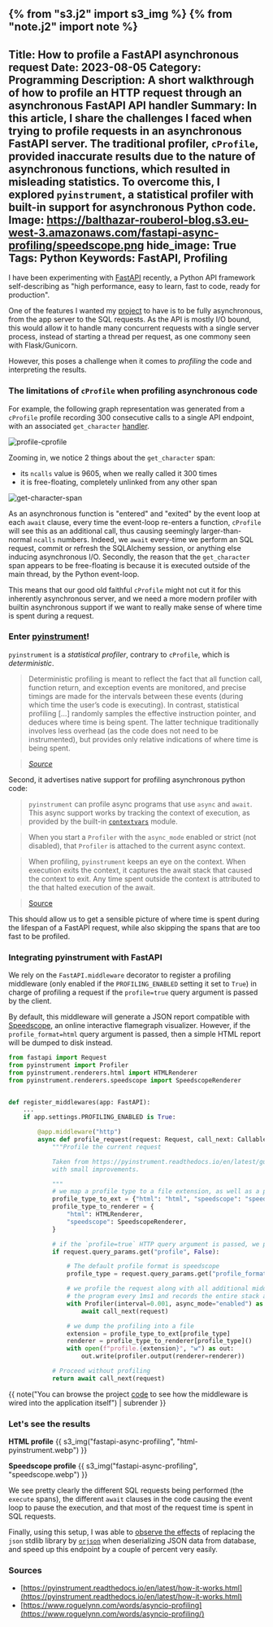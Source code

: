 {% from "s3.j2" import s3_img %}
{% from "note.j2" import note %}
---
Title: How to profile a FastAPI asynchronous request
Date: 2023-08-05
Category: Programming
Description: A short walkthrough of how to profile an HTTP request through an asynchronous FastAPI API handler
Summary: In this article, I share the challenges I faced when trying to profile requests in an asynchronous FastAPI server. The traditional profiler, `cProfile`, provided inaccurate results due to the nature of asynchronous functions, which resulted in misleading statistics. To overcome this, I explored `pyinstrument`, a statistical profiler with built-in support for asynchronous Python code.
Image: https://balthazar-rouberol-blog.s3.eu-west-3.amazonaws.com/fastapi-async-profiling/speedscope.png
hide_image: True
Tags: Python
Keywords: FastAPI, Profiling
---

I have been experimenting with [FastAPI](https://fastapi.tiangolo.com/) recently, a Python API framework self-describing as "high performance, easy to learn, fast to code, ready for production".

One of the features I wanted my [project](https://github.com/brouberol/5esheets) to have is to be fully asynchronous, from the app server to the SQL requests. As the API is mostly I/O bound, this would allow it to handle many concurrent requests with a single server process, instead of starting a thread per request, as one commony seen with Flask/Gunicorn.

However, this poses a challenge when it comes to _profiling_ the code and interpreting the results.

### The limitations of `cProfile` when profiling asynchronous code

For example, the following graph representation was generated from a `cProfile` profile recording 300 consecutive calls to a single API endpoint, with an associated `get_character` [handler](https://github.com/brouberol/5esheets/blob/3b3bd1f99159f13e1b0e95b6ce3f825bc65a1e2d/dnd5esheets/api/character.py#L48-L63).

![profile-cprofile](https://user-images.githubusercontent.com/480131/258567029-c3fc4124-4822-49b2-8ce7-1cb79c501227.png)

Zooming in, we notice 2 things about the `get_character` span:

- its `ncalls` value is 9605, when we really called it 300 times
- it is free-floating, completely unlinked from any other span

![get-character-span](https://github.com/brouberol/5esheets/assets/480131/71ec8ae5-553b-44bc-9613-30b5da9a6240)

As an asynchronous function is "entered" and "exited" by the event loop at each `await` clause, every time the event-loop re-enters a function, `cProfile` will see this as an additional call, thus causing seemingly larger-than-normal `ncalls` numbers. Indeed, we `await` every-time we perform an SQL request, commit or refresh the SQLAlchemy session, or anything else inducing asynchronous I/O.
Secondly, the reason that the `get_character` span appears to be free-floating is because it is executed outside of the main thread, by the Python event-loop.

This means that our good old faithful `cProfile` might not cut it for this inherently asynchronous server, and we need a more modern profiler with builtin asynchronous support if we want to really make sense of where time is spent during a request.


### Enter [pyinstrument](https://pyinstrument.readthedocs.io/)!

`pyinstrument` is a _statistical profiler_, contrary to `cProfile`, which is _deterministic_.

> Deterministic profiling is meant to reflect the fact that all function call, function return, and exception events are monitored, and precise timings are made for the intervals between these events (during which time the user’s code is executing). In contrast, statistical profiling [...] randomly samples the effective instruction pointer, and deduces where time is being spent. The latter technique traditionally involves less overhead (as the code does not need to be instrumented), but provides only relative indications of where time is being spent.

> _[Source](https://docs.python.org/3/library/profile.html#what-is-deterministic-profiling)_


Second, it advertises native support for profiling asynchronous python code:

> `pyinstrument` can profile async programs that use `async` and `await`. This async support works by tracking the context of execution, as provided by the built-in [`contextvars`](https://docs.python.org/3/library/contextvars.html) module.

> When you start a `Profiler` with the `async_mode` enabled or strict (not disabled), that `Profiler` is attached to the current async context.

> When profiling, `pyinstrument` keeps an eye on the context. When execution exits the context, it captures the await stack that caused the context to exit. Any time spent outside the context is attributed to the that halted execution of the await.

> [Source](https://pyinstrument.readthedocs.io/en/latest/how-it-works.html#async-profiling)

This should allow us to get a sensible picture of where time is spent during the lifespan of a FastAPI request, while also skipping the spans that are too fast to be profiled.


### Integrating pyinstrument with FastAPI

We rely on the `FastAPI.middleware` decorator to register a profiling middleware (only enabled if the `PROFILING_ENABLED` setting it set to `True`) in charge of profiling a request if the `profile=true` query argument is passed by the client.

By default, this middleware will generate a JSON report compatible with [Speedscope](https://speedscope.app), an online interactive flamegraph visualizer. However, if the `profile_format=html` query argument is passed, then a simple HTML report will be dumped to disk instead.

```python
from fastapi import Request
from pyinstrument import Profiler
from pyinstrument.renderers.html import HTMLRenderer
from pyinstrument.renderers.speedscope import SpeedscopeRenderer


def register_middlewares(app: FastAPI):
    ...
    if app.settings.PROFILING_ENABLED is True:

        @app.middleware("http")
        async def profile_request(request: Request, call_next: Callable):
            """Profile the current request

            Taken from https://pyinstrument.readthedocs.io/en/latest/guide.html#profile-a-web-request-in-fastapi
            with small improvements.

            """
            # we map a profile type to a file extension, as well as a pyinstrument profile renderer
            profile_type_to_ext = {"html": "html", "speedscope": "speedscope.json"}
            profile_type_to_renderer = {
                "html": HTMLRenderer,
                "speedscope": SpeedscopeRenderer,
            }

            # if the `profile=true` HTTP query argument is passed, we profile the request
            if request.query_params.get("profile", False):

                # The default profile format is speedscope
                profile_type = request.query_params.get("profile_format", "speedscope")

                # we profile the request along with all additional middlewares, by interrupting
                # the program every 1ms1 and records the entire stack at that point
                with Profiler(interval=0.001, async_mode="enabled") as profiler:
                    await call_next(request)

                # we dump the profiling into a file
                extension = profile_type_to_ext[profile_type]
                renderer = profile_type_to_renderer[profile_type]()
                with open(f"profile.{extension}", "w") as out:
                    out.write(profiler.output(renderer=renderer))

            # Proceed without profiling
            return await call_next(request)
```

{{ note("You can browse the project [code](https://github.com/brouberol/5esheets/blob/main/dnd5esheets/middlewares.py) to see how the middleware is wired into the application itself") | subrender }}

### Let's see the results


**HTML profile**
{{ s3_img("fastapi-async-profiling", "html-pyinstrument.webp") }}

**Speedscope profile**
{{ s3_img("fastapi-async-profiling", "speedscope.webp") }}


We see pretty clearly the different SQL requests being performed (the `execute` spans), the different `await` clauses in the code causing the event loop to pause the execution, and that most of the request time is spent in SQL requests.

Finally, using this setup, I was able to [observe the effects](https://github.com/brouberol/5esheets/pull/180) of replacing the `json` stdlib library by [`orjson`](https://github.com/ijl/orjson) when deserializing JSON data from database, and speed up this endpoint by a couple of percent very easily.


### Sources
- [https://pyinstrument.readthedocs.io/en/latest/how-it-works.html](https://pyinstrument.readthedocs.io/en/latest/how-it-works.html)
- [https://www.roguelynn.com/words/asyncio-profiling](https://www.roguelynn.com/words/asyncio-profiling/)